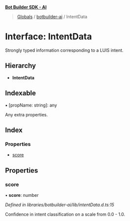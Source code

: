 **[Bot Builder SDK - AI](../README.md)**

> [Globals](undefined) / [botbuilder-ai](../README.md) / IntentData

# Interface: IntentData

Strongly typed information corresponding to a LUIS intent.

## Hierarchy

* **IntentData**

## Indexable

▪ [propName: string]: any

Any extra properties.

## Index

### Properties

* [score](botbuilder_ai.intentdata.md#score)

## Properties

### score

•  **score**: number

*Defined in libraries/botbuilder-ai/lib/intentData.d.ts:15*

Confidence in intent classification on a scale from 0.0 - 1.0.
